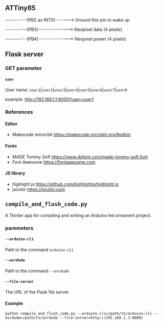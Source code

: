 ## ATTiny85

-----------(PB2 as INT0)-------> Ground this pin to wake up

-----------(PB3)---------------> Neopixel data  (4 pixels)

-----------(PB4)---------------> Neopixel power (4 pixels)

## Flask server
### GET parameter
#### `user`
User name: `user1`|`user2`|`user3`|`user4`|`user5`|`user6`|`user7`|`user8`

example: http://192.168.1.1:8000?user=user1

### References
#### Editor
- Makecode micro:bit
https://makecode.microbit.org/#editor

#### Fonts
- MADE Tommy Soft
https://www.dafont.com/made-tommy-soft.font
- Font Awesome
https://fontawesome.com

#### JS library
- highlight.js
https://github.com/highlightjs/highlight.js
- jscolor
https://jscolor.com


## `compile_and_flush_code.py`
A Tkinter app for compiling and writing an Arduino led ornament project.

### paremeters
#### `--arduino-cli`
Path to the command `arduino-cli`
#### `--avrdude`
Path to the command `--avrdude`
#### `--file-server`
The URL of the Flask file server
#### Example
```
python compile_and_flush_code.py --arduino-cli=/path/to/arduino-cli --avrdude=/path/to/avrdude --file-server=http://192.168.1.1:8000/
```
